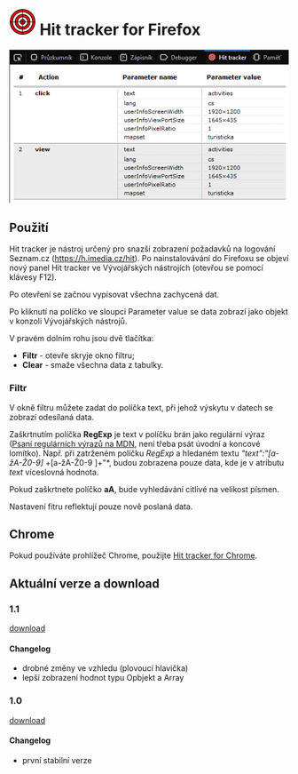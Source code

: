 # ![](https://raw.githubusercontent.com/Vylda/Hit-tracker/master/icons/logs-48.png) Hit tracker for Firefox

![](https://raw.githubusercontent.com/Vylda/Hit-tracker/master/resources/screenshot.png)


## Použití

Hit tracker je nástroj určený pro snazší zobrazení požadavků na logování Seznam.cz (https://h.imedia.cz/hit). Po nainstalovávání do Firefoxu se objeví nový panel Hit tracker ve Vývojářských nástrojích (otevřou se pomocí klávesy F12).

Po otevření se začnou vypisovat všechna zachycená dat.

Po kliknutí na políčko ve sloupci Parameter value se data zobrazí jako objekt v konzoli Vývojářských nástrojů.

V pravém dolním rohu jsou dvě tlačítka:

* **Filtr** - otevře skryje okno filtru;
* **Clear** - smaže všechna data z tabulky.

### Filtr

V okně filtru můžete zadat do políčka text, při jehož  výskytu v datech se zobrazí odesílaná data.

Zaškrtnutím políčka **RegExp** je text v políčku brán jako regulární výraz ([Psaní regulárních výrazů na MDN](https://developer.mozilla.org/en-US/docs/Web/JavaScript/Guide/Regular_Expressions#Writing_a_regular_expression_pattern), není třeba psát úvodní a koncové lomítko). Např. při zatrženém políčku *RegExp* a hledaném textu *"text":"[a-žA-Ž0-9]* +[a-žA-Ž0-9 ]+"*, budou zobrazena pouze data, kde je v atributu *text* víceslovná hodnota.

Pokud zaškrtnete políčko **aA**, bude vyhledávání citlivé na velikost písmen.

Nastavení fitru reflektují pouze nově poslaná data.

## Chrome

Pokud používáte prohlížeč Chrome, použijte [Hit tracker for Chrome](https://github.com/Vylda/Hit-tracker-chrome).

## Aktuální verze a download

### 1.1
[download](https://raw.githubusercontent.com/Vylda/Hit-tracker/1.1/package/hit_tracker-1.1-fx.xpi)
#### Changelog
* drobné změny ve vzhledu (plovoucí hlavička)
* lepší zobrazení hodnot typu Opbjekt a Array

### 1.0
[download](https://raw.githubusercontent.com/Vylda/Hit-tracker/1.0/package/hit_tracker-1.0-fx.xpi)
#### Changelog
* první stabilní verze
